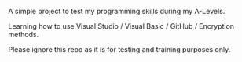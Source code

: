 A simple project to test my programming skills during my A-Levels.

Learning how to use Visual Studio / Visual  Basic / GitHub / Encryption methods.

Please ignore this repo as it is for testing and training purposes only.
